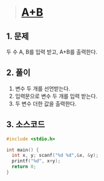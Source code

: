 > # [A+B](https://www.acmicpc.net/problem/1000)

## 1. 문제
  두 수 A, B를 입력 받고, A+B를 출력한다.

## 2. 풀이
1. 변수 두 개를 선언받는다.
2. 입력문으로 변수 두 개를 입력 받는다.
3. 두 변수 더한 값을 출력한다.

## 3. 소스코드 
```c
#include <stdio.h>

int main() {
  int x, y; scanf("%d %d",&x, &y);
  printf("%d", x+y);
  return 0;
}
```
